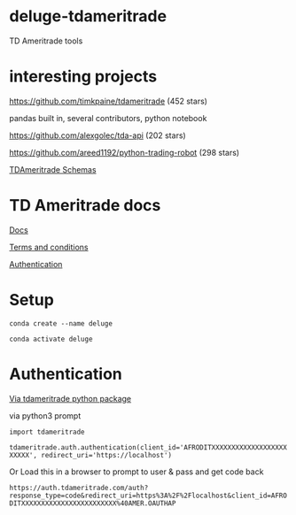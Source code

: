 # deluge-tdameritrade
TD Ameritrade tools


# interesting projects

https://github.com/timkpaine/tdameritrade  (452 stars)

pandas built in, several contributors, python notebook


https://github.com/alexgolec/tda-api (202 stars)

https://github.com/areed1192/python-trading-robot  (298 stars)

[TDAmeritrade Schemas](https://github.com/blais/ameritrade-api-schemas)


# TD Ameritrade docs

[Docs](https://developer.tdameritrade.com/account-access/apis)

[Terms and conditions](https://developer.tdameritrade.com/legal)

[Authentication](https://developer.tdameritrade.com/content/authentication-faq)


# Setup

`conda create --name deluge`

`conda activate deluge`


# Authentication

[Via tdameritrade python package](https://tdameritrade.readthedocs.io/en/latest/index.html#authentication)

via python3 prompt

`import tdameritrade`

`tdameritrade.auth.authentication(client_id='AFRODITXXXXXXXXXXXXXXXXXXXXXXXX', redirect_uri='https://localhost')`


Or Load this in a browser to prompt to user & pass and get code back 

`https://auth.tdameritrade.com/auth?response_type=code&redirect_uri=https%3A%2F%2Flocalhost&client_id=AFRODITXXXXXXXXXXXXXXXXXXXXXXXX%40AMER.OAUTHAP`

